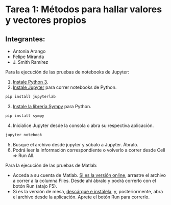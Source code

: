 # Tarea 1: Métodos para hallar valores y vectores propios
## Integrantes:
 * Antonia Arango
 * Felipe Miranda
 * J. Smith Ramírez

Para la ejecución de las pruebas de notebooks de Jupyter:

1. [Instale Python 3](https://www.python.org/downloads/ "Install Python").
2. [Instale Jupyter](https://jupyter.org/install "Install Jupyer") para correr notebooks de Python.
```bash
pip install jupyterlab
```
3. [Instale la librería Sympy](https://docs.sympy.org/latest/install.html) para Python.
```bash
pip install sympy
```
4. Inicialice Jupyter desde la consola o abra su respectiva aplicación.
```bash
jupyter notebook
```
5. Busque el archivo desde jupyter y súbalo a Jupyter. Ábralo.
6. Podrá leer la información correspondiente o volverlo a correr desde Cell => Run All.

Para la ejecución de las pruebas de Matlab:

* Acceda a su cuenta de Matlab. [Si es la versión online](https://matlab.mathworks.com/), arrastre el archivo a correr a la columna Files. Desde ahí
ábralo y podrá correrlo con el botón Run (atajo F5).
* Si es la versión de mesa, [descárgue e instálela](https://la.mathworks.com/help/install/ug/install-products-with-internet-connection.html), y, posteriormente, abra el archivo desde la aplicación. Aprete el botón Run para correrlo.
